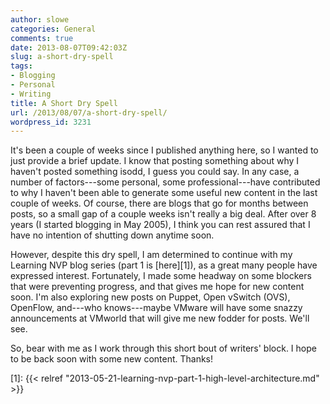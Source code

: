 ```yaml
---
author: slowe
categories: General
comments: true
date: 2013-08-07T09:42:03Z
slug: a-short-dry-spell
tags:
- Blogging
- Personal
- Writing
title: A Short Dry Spell
url: /2013/08/07/a-short-dry-spell/
wordpress_id: 3231
---
```


It's been a couple of weeks since I published anything here, so I wanted to just provide a brief update. I know that posting something about why I haven't posted something isodd, I guess you could say. In any case, a number of factors---some personal, some professional---have contributed to why I haven't been able to generate some useful new content in the last couple of weeks. Of course, there are blogs that go for months between posts, so a small gap of a couple weeks isn't really a big deal. After over 8 years (I started blogging in May 2005), I think you can rest assured that I have no intention of shutting down anytime soon.

However, despite this dry spell, I am determined to continue with my Learning NVP blog series (part 1 is [here][1]), as a great many people have expressed interest. Fortunately, I made some headway on some blockers that were preventing progress, and that gives me hope for new content soon. I'm also exploring new posts on Puppet, Open vSwitch (OVS), OpenFlow, and---who knows---maybe VMware will have some snazzy announcements at VMworld that will give me new fodder for posts. We'll see.

So, bear with me as I work through this short bout of writers' block. I hope to be back soon with some new content. Thanks!

[1]: {{< relref "2013-05-21-learning-nvp-part-1-high-level-architecture.md" >}}
